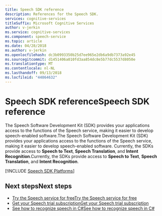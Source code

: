 ```yaml
---
title: Speech SDK reference
description: References for the Speech SDK.
services: cognitive-services
titleSuffix: Microsoft Cognitive Services
author: v-jerkin
ms.service: cognitive-services
ms.component: speech-service
ms.topic: article
ms.date: 04/28/2018
ms.author: v-jerkin
ms.openlocfilehash: dc3b0993350b25d7ee965e2db6a9db7373a92e45
ms.sourcegitcommit: d1451406a010fd3aa854dc8e5b77dc5537d8050e
ms.translationtype: MT
ms.contentlocale: nl-NL
ms.lasthandoff: 09/13/2018
ms.locfileid: "44864632"
---
```

# <a name="speech-sdk-reference"></a><span data-ttu-id="5273f-103">Speech SDK reference</span><span class="sxs-lookup"><span data-stu-id="5273f-103">Speech SDK reference</span></span>

<span data-ttu-id="5273f-104">The Speech Software Development Kit (SDK) provides your applications access to the functions of the Speech service, making it easier to develop speech-enabled software.</span><span class="sxs-lookup"><span data-stu-id="5273f-104">The Speech Software Development Kit (SDK) provides your applications access to the functions of the Speech service, making it easier to develop speech-enabled software.</span></span> <span data-ttu-id="5273f-105">Currently, the SDKs provide access to **Speech to Text**, **Speech Translation**, and **Intent Recognition**.</span><span class="sxs-lookup"><span data-stu-id="5273f-105">Currently, the SDKs provide access to **Speech to Text**, **Speech Translation**, and **Intent Recognition**.</span></span>

[!INCLUDE [Speech SDK Platforms](../../../includes/cognitive-services-speech-service-speech-sdk-platforms.md)]

## <a name="next-steps"></a><span data-ttu-id="5273f-106">Next steps</span><span class="sxs-lookup"><span data-stu-id="5273f-106">Next steps</span></span>

* [<span data-ttu-id="5273f-107">Try the Speech service for free</span><span class="sxs-lookup"><span data-stu-id="5273f-107">Try the Speech service for free</span></span>](get-started.md)
* [<span data-ttu-id="5273f-108">Get your Speech trial subscription</span><span class="sxs-lookup"><span data-stu-id="5273f-108">Get your Speech trial subscription</span></span>](https://azure.microsoft.com/try/cognitive-services/)
* [<span data-ttu-id="5273f-109">See how to recognize speech in C#</span><span class="sxs-lookup"><span data-stu-id="5273f-109">See how to recognize speech in C#</span></span>](quickstart-csharp-dotnet-windows.md)

